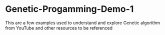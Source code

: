 # Genetic-Progamming-Demo-1
This are a few examples used to understand and explore Genetic algorithm from YouTube and other resources to be referenced
